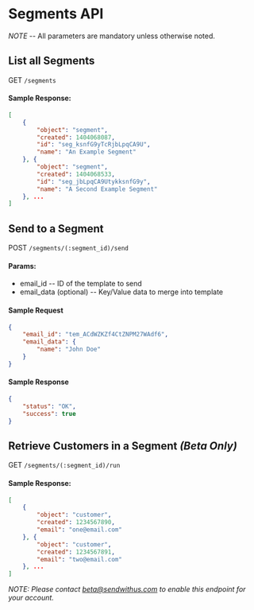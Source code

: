 # Segments API

*NOTE* -- All parameters are mandatory unless otherwise noted.

## List all Segments

GET `/segments`

#### Sample Response:

```json
[
    {
        "object": "segment",
        "created": 1404068087,
        "id": "seg_ksnfG9yTcRjbLpqCA9U",
        "name": "An Example Segment"
    }, {
        "object": "segment",
        "created": 1404068533,
        "id": "seg_jbLpqCA9UtykksnfG9y",
        "name": "A Second Example Segment"
    }, ...
]
```

## Send to a Segment

POST `/segments/(:segment_id)/send`

#### Params:

- email_id       -- ID of the template to send
- email_data (optional)       -- Key/Value data to merge into template

#### Sample Request

```json
{
    "email_id": "tem_ACdWZKZf4CtZNPM27WAdf6",
    "email_data": {
        "name": "John Doe"
    }
}
```

#### Sample Response

```json
{
    "status": "OK",
    "success": true
}
```

## Retrieve Customers in a Segment _(Beta Only)_

GET `/segments/(:segment_id)/run`

#### Sample Response:

```json
[
    {
        "object": "customer",
        "created": 1234567890,
        "email": "one@email.com"
    }, {
        "object": "customer",
        "created": 1234567891,
        "email": "two@email.com"
    }, ...
]
```

_NOTE: Please contact [beta@sendwithus.com](mailto:beta@sendwithus.com) to enable this endpoint for your account._
